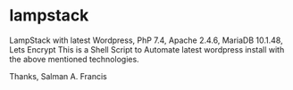 # lampstack
LampStack with latest Wordpress, PhP 7.4, Apache 2.4.6, MariaDB 10.1.48, Lets Encrypt
This is a Shell Script to Automate latest wordpress install with the above mentioned technologies.

Thanks,
Salman A. Francis
